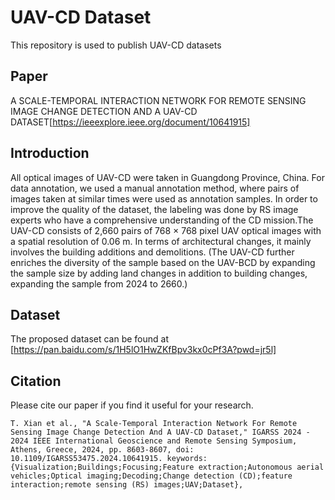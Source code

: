 # UAV-CD Dataset

This repository is used to publish UAV-CD datasets

## Paper

A SCALE-TEMPORAL INTERACTION NETWORK FOR REMOTE SENSING IMAGE CHANGE DETECTION AND A UAV-CD DATASET[https://ieeexplore.ieee.org/document/10641915]

## Introduction

All optical images of UAV-CD were taken in Guangdong Province, China. For data annotation, we used a manual annotation method, where pairs of images taken at similar times were used as annotation samples. In order to improve the quality of the dataset, the labeling was done by RS image experts who have a comprehensive understanding of the CD mission.The UAV-CD consists of 2,660 pairs of 768 × 768 pixel UAV optical images with a spatial resolution of 0.06 m. In terms of architectural changes, it mainly involves the building additions and demolitions. (The UAV-CD further enriches the diversity of the sample based on the UAV-BCD by expanding the sample size by adding land changes in addition to building changes, expanding the sample from 2024 to 2660.)

## Dataset

The proposed dataset can be found at [https://pan.baidu.com/s/1H5lO1HwZKfBpv3kx0cPf3A?pwd=jr5l] 

## Citation

Please cite our paper if you find it useful for your research.

```
T. Xian et al., "A Scale-Temporal Interaction Network For Remote Sensing Image Change Detection And A UAV-CD Dataset," IGARSS 2024 - 2024 IEEE International Geoscience and Remote Sensing Symposium, Athens, Greece, 2024, pp. 8603-8607, doi: 10.1109/IGARSS53475.2024.10641915. keywords: {Visualization;Buildings;Focusing;Feature extraction;Autonomous aerial vehicles;Optical imaging;Decoding;Change detection (CD);feature interaction;remote sensing (RS) images;UAV;Dataset},


```

